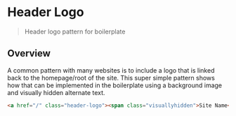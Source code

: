 # Header Logo

[Bower]: http://bower.io/
[Squiz Boilerplate]: https://gitlab.squiz.net/boilerplate/squiz-boilerplate

> Header logo pattern for boilerplate

## Overview

A common pattern with many websites is to include a logo that is linked back to the homepage/root of the site. This super simple pattern shows how that can be implemented in the boilerplate using a background image and visually hidden alternate text.

```html
<a href="/" class="header-logo"><span class="visuallyhidden">Site Name</span></a>
```